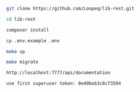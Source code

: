 ```bash
git clone https://github.com/Loopeq/lib-rest.git
```

```bash
cd lib-rest
```

```bash
composer install
```

```bash
cp .env.example .env
```

```bash
make up
```

```bash
make migrate
```

```bash
http://localhost:7777/api/documentation
```

```bash
use first superuser token: 0e40beb3c8cf3504
```
